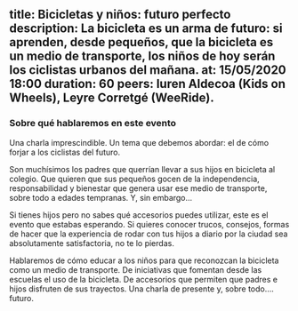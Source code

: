 title: Bicicletas y niños: futuro perfecto
description: La bicicleta es un arma de futuro: si aprenden, desde pequeños, que la bicicleta es un medio de transporte, los niños de hoy serán los ciclistas urbanos del mañana. 
at: 15/05/2020 18:00
duration: 60
peers: Iuren Aldecoa (Kids on Wheels), Leyre Corretgé (WeeRide).
----
### Sobre qué hablaremos en este evento

Una charla imprescindible. Un tema que debemos abordar: el de cómo forjar a los ciclistas del futuro. 

Son muchísimos los padres que querrían llevar a sus hijos en bicicleta al colegio. Que quieren que sus pequeños gocen de la independencia, responsabilidad y bienestar que genera usar ese medio de transporte, sobre todo a edades tempranas. Y, sin embargo… 

Si tienes hijos pero no sabes qué accesorios puedes utilizar, este es el evento que estabas esperando. Si quieres conocer trucos, consejos, formas de hacer que la experiencia de rodar con tus hijos a diario por la ciudad sea absolutamente satisfactoria, no te lo pierdas. 

Hablaremos de cómo educar a los niños para que reconozcan la bicicleta como un medio de transporte. De iniciativas que fomentan desde las escuelas el uso de la bicicleta. De accesorios que permiten que padres e hijos disfruten de sus trayectos. Una charla de presente y, sobre todo…. futuro. 
